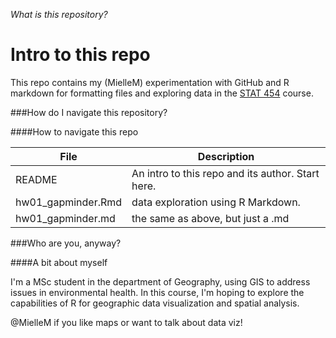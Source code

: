 *What is this repository?*

# Intro to this repo

This repo contains my (MielleM) experimentation with GitHub and R markdown for formatting files and exploring data in the [STAT 454](http://stat545.com) course.



###How do I navigate this repository?

####How to navigate this repo

File | Description  
------------|------------ 
README | An intro to this repo and its author. Start here.
hw01_gapminder.Rmd | data exploration using R Markdown.
hw01_gapminder.md | the same as above, but just a .md




###Who are you, anyway?

####A bit about myself

I'm a MSc student in the department of Geography, using GIS to address issues in environmental health. 
In this course, I'm hoping to explore the capabilities of R for geographic data visualization and spatial analysis. 


@MielleM if you like maps or want to talk about data viz!

